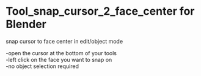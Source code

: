 # Tool_snap_cursor_2_face_center for Blender
snap cursor to face center in edit/object mode

-open the cursor at the bottom of your tools  
-left click on the face you want to snap on   
-no object selection required 

